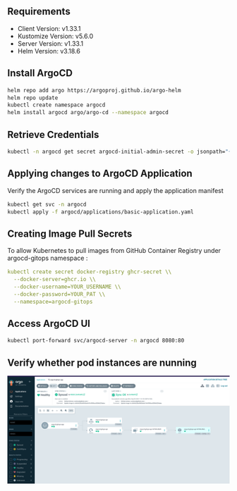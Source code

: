 
## Requirements
- Client Version: v1.33.1
- Kustomize Version: v5.6.0
- Server Version: v1.33.1
- Helm Version: v3.18.6

## Install ArgoCD

```bash
helm repo add argo https://argoproj.github.io/argo-helm
helm repo update
kubectl create namespace argocd
helm install argocd argo/argo-cd --namespace argocd
```

## Retrieve Credentials

```bash
kubectl -n argocd get secret argocd-initial-admin-secret -o jsonpath="{.data.password}" | base64 -d
```

## Applying changes to ArgoCD Application

Verify the ArgoCD services are running and apply the application manifest

```bash
kubectl get svc -n argocd
kubectl apply -f argocd/applications/basic-application.yaml
```


## Creating Image Pull Secrets

To allow Kubernetes to pull images from GitHub Container Registry under argocd-gitops namespace :

```yaml
kubectl create secret docker-registry ghcr-secret \\
  --docker-server=ghcr.io \\
  --docker-username=YOUR_USERNAME \\
  --docker-password=YOUR_PAT \\
  --namespace=argocd-gitops
```



## Access ArgoCD UI

```bash
kubectl port-forward svc/argocd-server -n argocd 8080:80
```

## Verify whether pod instances are nunning

![alt text](img/image.png)







 
